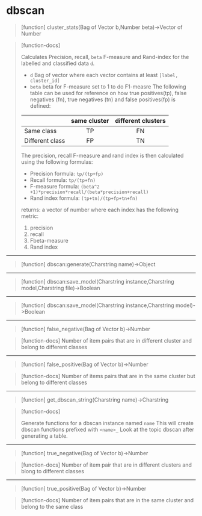 # dbscan

> [function]
> cluster_stats(Bag of Vector b,Number beta)->Vector of Number

> [function-docs]
>
> Calculates Precision, recall, `beta` F-measure and Rand-index for the labelled
> and classified data `d`.
> - `d` Bag of vector where each vector contains at least `[label, cluster_id]`
> - `beta` beta for F-measure set to 1 to do F1-measre
> The following table can be used for reference on how true positives(tp),
> false negatives (fn), true negatives (tn) and false positives(fp) is defined:
> 
> |                   | same cluster | different clusters |
> | :---------------- | :----------: | :----------------: |
> | Same class        | TP           | FN                 |
> | Different class   | FP           | TN                 |
> 
> The precision, recall F-measure and rand index is then calculated using
> the following formulas:
> - Precision formula: `tp/(tp+fp)`
> - Recall formula: `tp/(tp+fn)`
> - F-measure formula: `(beta^2 +1)*precision*recall/(beta*precision+recall)`
> - Rand index formula: `(tp+tn)/(tp+fp+tn+fn)`
> 
> returns: a vector of number where each index has the following metric:
> 1. precision
> 2. recall
> 3. Fbeta-measure
> 4. Rand index
> 
> 



___

> [function]
> dbscan:generate(Charstring name)->Object



___

> [function]
> dbscan:save_model(Charstring instance,Charstring model,Charstring file)->Boolean



___

> [function]
> dbscan:save_model(Charstring instance,Charstring model)->Boolean



___

> [function]
> false_negative(Bag of Vector b)->Number

> [function-docs]
> Number of item pairs that are in different cluster and belong to different 
> classes



___

> [function]
> false_positive(Bag of Vector b)->Number

> [function-docs]
> Number of items pairs that are in the same cluster but belong to different
> classes



___

> [function]
> get_dbscan_string(Charstring name)->Charstring

> [function-docs]
> 
> Generate functions for a dbscan instance named `name` This will create 
> dbscan functions prefixed with `<name>_` Look at the topic dbscan after 
> generating a table.
> 



___

> [function]
> true_negative(Bag of Vector b)->Number

> [function-docs]
> Number of item pair that are in different clusters and blong to different 
> classes
> 



___

> [function]
> true_positive(Bag of Vector b)->Number

> [function-docs]
> Number of item pairs that are in the same cluster and belong to the same 
> class 


